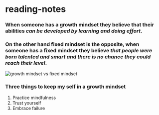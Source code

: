 # reading-notes
### When someone has a **growth mindset** they believe that their abilities *can be developed by learning and doing effort*.

### On the other hand **fixed mindset** is the opposite, when someone has a fixed mindset they believe *that people were born talented and smart and there is no chance they could  reach their level*.

![growth mindset vs fixed mindset ](https://www.techtello.com/wp-content/uploads/2020/06/fixed-mindset-vs-growth-mindset-chart.png)

### Three things to keep my self in a growth mindset
1. Practice mindfulness
2. Trust yourself
3. Embrace failure
